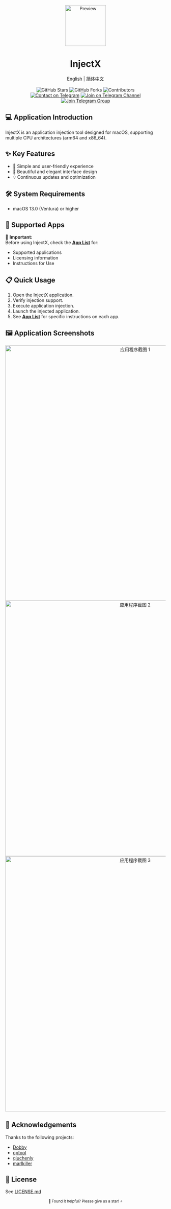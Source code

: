 <p align="center">
  <p align="center">
    <img src="./injectX/Assets.xcassets/AppIcon.appiconset/icon_128x128@2x.png" alt="Preview" width="128" />
  </p>
  <h1 align="center"><b>InjectX</b></h1>
  <p align="center">
    <a href="README.md">English</a> | <a href="README_zh-CN.md">简体中文</a>
    <br />
    <br />
    <img src="https://img.shields.io/github/stars/inject-X/injectX" alt="GitHub Stars" />
    <img src="https://img.shields.io/github/forks/inject-X/injectX" alt="GitHub Forks" />
    <img src="https://img.shields.io/github/contributors/inject-X/injectX" alt="Contributors" />
    <br />
    <a href="https://t.me/BliZzardya"><img src="https://img.shields.io/badge/Contact%20me-Telegram-blue.svg" alt="Contact on Telegram" /></a>
    <a href="https://t.me/inject_x"><img src="https://img.shields.io/badge/Join%20Channel-Telegram-brightgreen.svg" alt="Join on Telegram Channel" /></a>
    <a href="https://t.me/injectx_group"><img src="https://img.shields.io/badge/Join%20group-Telegram-brightgreen.svg" alt="Join Telegram Group" /></a>
  </p>
</p>


## 💻 Application Introduction

InjectX is an application injection tool designed for macOS, supporting multiple CPU architectures (arm64 and x86_64).

## ✨ Key Features

- 🚀 Simple and user-friendly experience
- 🔧 Beautiful and elegant interface design
- 💡 Continuous updates and optimization

## 🛠 System Requirements

- macOS 13.0 (Ventura) or higher

## 📒 Supported Apps

📌 **Important:**  
Before using InjectX, check the **[App List](AppList.md)** for:
- Supported applications
- Licensing information
- Instructions for Use

## 📋 Quick Usage

1. Open the InjectX application.
2. Verify injection support.
3. Execute application injection.
4. Launch the injected application.
5. See **[App List](AppList.md)** for specific instructions on each app.


## 🖼 Application Screenshots

<div align="center">
  <img src="https://github.com/user-attachments/assets/b7cd88b6-e59a-44c1-8ab4-20a4968e8480" alt="应用程序截图 1" width="800">
  <img src="https://github.com/user-attachments/assets/829655c1-777f-4c21-8c96-456e3975b4e1" alt="应用程序截图 2" width="800">
  <img src="https://github.com/user-attachments/assets/24d5ba71-060d-48bd-b15f-f8b14ff6829f" alt="应用程序截图 3" width="800">
</div>

## 🙏 Acknowledgements

Thanks to the following projects:
- [Dobby](https://github.com/jmpews/Dobby)
- [optool](https://github.com/alexzielenski/optool)
- [qiuchenly](https://github.com/qiuchenly)
- [marlkiller](https://github.com/marlkiller)

## 📜 License

See [LICENSE.md](LICENSE)

<div align="center">
  <sub>💖 Found it helpful? Please give us a star! ⭐</sub>
</div>